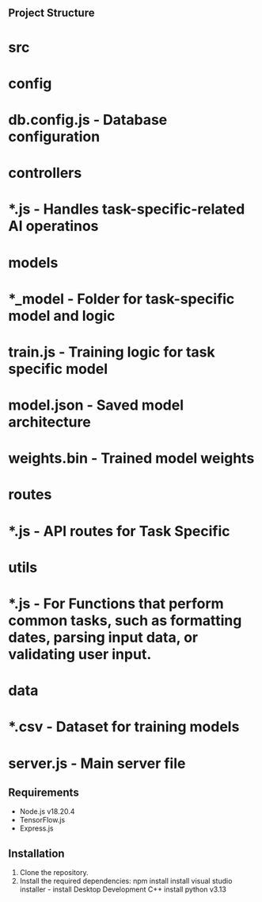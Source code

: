 ## Project Structure

# src
#  config
#    db.config.js  - Database configuration
#  controllers
#    *.js          - Handles task-specific-related AI operatinos
#  models
#    *_model       - Folder for task-specific model and logic
#        train.js       - Training logic for task specific model
#        model.json     - Saved model architecture
#        weights.bin    - Trained model weights
#  routes
#     *.js         - API routes for Task Specific

#  utils
#     *.js         - For Functions that perform common tasks, such as formatting dates, parsing input data, or validating user input.

#  data
#     *.csv        - Dataset for training models

#  server.js       - Main server file

## Requirements

- Node.js v18.20.4
- TensorFlow.js
- Express.js

## Installation
1. Clone the repository.
2. Install the required dependencies:
    npm install
    install visual studio installer
       - install Desktop Development C++
    install python v3.13
